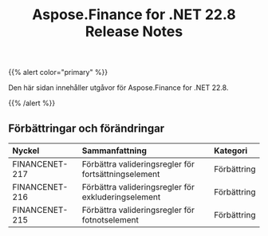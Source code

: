 ﻿---
title: Aspose.Finance for .NET 22.8 Release Notes
type: docs
weight: 19
url: /sv/net/aspose-finance-for-net-22-8-release-notes/
---
{{% alert color="primary" %}}

Den här sidan innehåller utgåvor för Aspose.Finance for .NET 22.8.

{{% /alert %}}

## **Förbättringar och förändringar**

|**Nyckel**|**Sammanfattning**|**Kategori**|
|:- |:- |:- |
|FINANCENET-217| Förbättra valideringsregler för fortsättningselement|Förbättring|
|FINANCENET-216| Förbättra valideringsregler för exkluderingselement|Förbättring|
|FINANCENET-215| Förbättra valideringsregler för fotnotselement|Förbättring|
